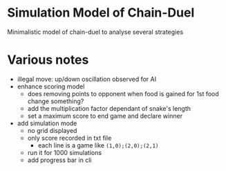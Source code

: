 # Simulation Model of Chain-Duel

Minimalistic model of chain-duel to analyse several strategies 

# Various notes

- illegal move: up/down oscillation observed for AI 
- enhance scoring model
    - does removing points to opponent when food is gained for 1st food change something?
    - add the multiplication factor dependant of snake's length
    - set a maximum score to end game and declare winner
- add simulation mode
    - no grid displayed
    - only score recorded in txt file 
        - each line is a game like `(1,0);(2,0);(2,1)`
    - run it for 1000 simulations
    - add progress bar in cli
